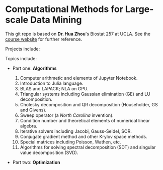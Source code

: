 # Computational Methods for Large-scale Data Mining
This git repo is based on **Dr. Hua Zhou**'s Biostat 257 at UCLA. See the [course website](https://ucla-biostat-257-2021spring.github.io/schedule/schedule.html) for further reference.

Projects include:


Topics include:

- Part one: **Algorithms**

  1. Computer arithmetic and elements of Jupyter Notebook.
  2. Introduction to Julia language.
  3. BLAS and LAPACK; NLA on GPU.
  4. Triangular systems including Gaussian elimination (GE) and LU decomposition.
  5. Cholesky decomposition and QR decomposition (Householder, GS and Givens).
  6. Sweep operator (a *North Carolina* invention).
  7. Condition number and theoretical elements of numerical linear algebra.
  8. Iterative solvers including Jacobi, Gauss-Seidel, SOR.
  9. Conjugate gradient method and other Krylov space methods.
  10. Special matrices including Poisson, Wathen, etc.
  11. Algorithms for solving spectral decomposition (SDT) and singular value decomposition (SVD).

- Part two: **Optimization**
